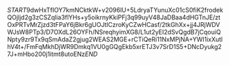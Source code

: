$START$9dwHxTfIOY7kmNCktkW+v2096lU+5LdryaTYunuXc01cS0fiK2frodekQOjljd2g3zCSZqlia3flYHs+y5oikrnyKkiPFj3q99uyV48JaDBaa4dHGTnJE/ztOxPRTvMrZjzd3tFPaY6jBkr6gUOJtlCzroKyCZwHCasf/2tkGhXx+jj4JRjWDVWJsW8PTp3/D7OXdL26OYFh/NSreqhyimXG8/L1ut2yEI2dSvQgdB7jCqouiQNpty9zr9Tx9qSmAdaZ2gjug2WEAS2MGE+rCTiQeRi11NxMPjNA+YWI1ixXutlhV4t+/FmFqMkhDjWR9Dmkq1VU0gGQgEkb5xrETJ3v7SrD1S5+DNcDyukg27J+mHbo200j1itmt8utoENz$END$